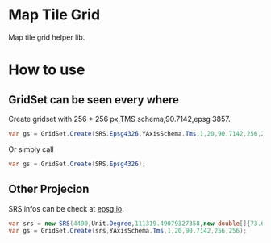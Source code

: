 # Map Tile Grid
Map tile grid helper lib.

# How to use
## GridSet can be seen every where
Create gridset  with 256 * 256 px,TMS schema,90.7142,epsg 3857.
```csharp
var gs = GridSet.Create(SRS.Epsg4326,YAxisSchema.Tms,1,20,90.7142,256,256);
```
Or simply call
```csharp
var gs = GridSet.Create(SRS.Epsg4326);
```

## Other Projecion
SRS infos can be check at [epsg.io](http://epsg.io/).
```csharp
var srs = new SRS(4490,Unit.Degree,111319.49079327358,new double[]{73.62,16.7,134.77,53.56});
var gs = GridSet.Create(srs,YAxisSchema.Tms,1,20,90.7142,256,256);
```

